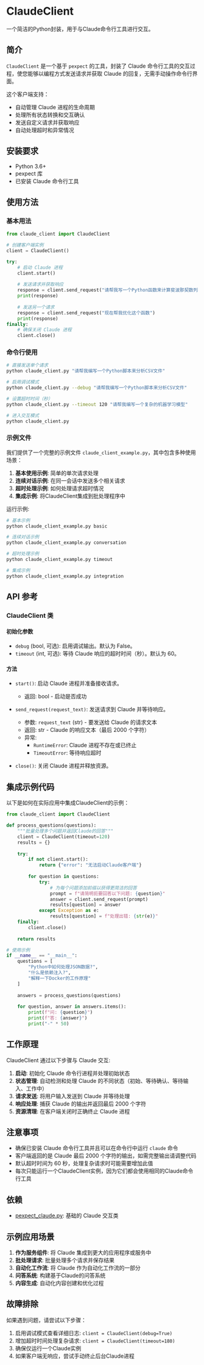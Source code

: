 # ClaudeClient

一个简洁的Python封装，用于与Claude命令行工具进行交互。

## 简介

`ClaudeClient` 是一个基于 `pexpect` 的工具，封装了 Claude 命令行工具的交互过程，使您能够以编程方式发送请求并获取 Claude 的回复，无需手动操作命令行界面。

这个客户端支持：
- 自动管理 Claude 进程的生命周期
- 处理所有状态转换和交互确认
- 发送自定义请求并获取响应
- 自动处理超时和异常情况

## 安装要求

- Python 3.6+
- pexpect 库
- 已安装 Claude 命令行工具

## 使用方法

### 基本用法

```python
from claude_client import ClaudeClient

# 创建客户端实例
client = ClaudeClient()

try:
    # 启动 Claude 进程
    client.start()
    
    # 发送请求并获取响应
    response = client.send_request("请帮我写一个Python函数来计算斐波那契数列")
    print(response)
    
    # 发送另一个请求
    response = client.send_request("现在帮我优化这个函数")
    print(response)
finally:
    # 确保关闭 Claude 进程
    client.close()
```

### 命令行使用

```bash
# 直接发送单个请求
python claude_client.py "请帮我编写一个Python脚本来分析CSV文件"

# 启用调试模式
python claude_client.py --debug "请帮我编写一个Python脚本来分析CSV文件"

# 设置超时时间（秒）
python claude_client.py --timeout 120 "请帮我编写一个复杂的机器学习模型"

# 进入交互模式
python claude_client.py
```

### 示例文件

我们提供了一个完整的示例文件 `claude_client_example.py`，其中包含多种使用场景：

1. **基本使用示例**: 简单的单次请求处理
2. **连续对话示例**: 在同一会话中发送多个相关请求
3. **超时处理示例**: 如何处理请求超时情况
4. **集成示例**: 将ClaudeClient集成到批处理程序中

运行示例:

```bash
# 基本示例
python claude_client_example.py basic

# 连续对话示例
python claude_client_example.py conversation

# 超时处理示例
python claude_client_example.py timeout

# 集成示例
python claude_client_example.py integration
```

## API 参考

### ClaudeClient 类

#### 初始化参数

- `debug` (bool, 可选): 启用调试输出。默认为 False。
- `timeout` (int, 可选): 等待 Claude 响应的超时时间（秒）。默认为 60。

#### 方法

- `start()`: 启动 Claude 进程并准备接收请求。
  - 返回: bool - 启动是否成功

- `send_request(request_text)`: 发送请求到 Claude 并等待响应。
  - 参数: `request_text` (str) - 要发送给 Claude 的请求文本
  - 返回: str - Claude 的响应文本（最后 2000 个字符）
  - 异常:
    - `RuntimeError`: Claude 进程不存在或已终止
    - `TimeoutError`: 等待响应超时

- `close()`: 关闭 Claude 进程并释放资源。

## 集成示例代码

以下是如何在实际应用中集成ClaudeClient的示例：

```python
from claude_client import ClaudeClient

def process_questions(questions):
    """批量处理多个问题并返回Claude的回答"""
    client = ClaudeClient(timeout=120)
    results = {}
    
    try:
        if not client.start():
            return {"error": "无法启动Claude客户端"}
        
        for question in questions:
            try:
                # 为每个问题添加前缀以获得更简洁的回答
                prompt = f"请简明扼要回答以下问题: {question}"
                answer = client.send_request(prompt)
                results[question] = answer
            except Exception as e:
                results[question] = f"处理出错: {str(e)}"
    finally:
        client.close()
    
    return results

# 使用示例
if __name__ == "__main__":
    questions = [
        "Python中如何处理JSON数据?",
        "什么是依赖注入?",
        "解释一下Docker的工作原理"
    ]
    
    answers = process_questions(questions)
    
    for question, answer in answers.items():
        print(f"问: {question}")
        print(f"答: {answer}")
        print("-" * 50)
```

## 工作原理

ClaudeClient 通过以下步骤与 Claude 交互:

1. **启动**: 初始化 Claude 命令行进程并处理初始状态
2. **状态管理**: 自动检测和处理 Claude 的不同状态（初始、等待确认、等待输入、工作中）
3. **请求发送**: 将用户输入发送到 Claude 并等待处理
4. **响应处理**: 捕获 Claude 的输出并返回最后 2000 个字符
5. **资源清理**: 在客户端关闭时正确终止 Claude 进程

## 注意事项

- 确保已安装 Claude 命令行工具并且可以在命令行中运行 `claude` 命令
- 客户端返回的是 Claude 最后 2000 个字符的输出，如需完整输出请调整代码
- 默认超时时间为 60 秒，处理复杂请求时可能需要增加此值
- 每次只能运行一个ClaudeClient实例，因为它们都会使用相同的Claude命令行工具

## 依赖

- [pexpect_claude.py](/home/wangbo/document/wangbo/dev/pexpect_claude.py): 基础的 Claude 交互类

## 示例应用场景

1. **作为服务组件**: 将 Claude 集成到更大的应用程序或服务中
2. **批处理请求**: 批量处理多个请求并保存结果
3. **自动化工作流**: 将 Claude 作为自动化工作流的一部分
4. **问答系统**: 构建基于Claude的问答系统
5. **内容生成**: 自动化内容创建和优化过程

## 故障排除

如果遇到问题，请尝试以下步骤：

1. 启用调试模式查看详细日志: `client = ClaudeClient(debug=True)`
2. 增加超时时间处理复杂请求: `client = ClaudeClient(timeout=180)`
3. 确保仅运行一个Claude实例
4. 如果客户端无响应，尝试手动终止后台Claude进程